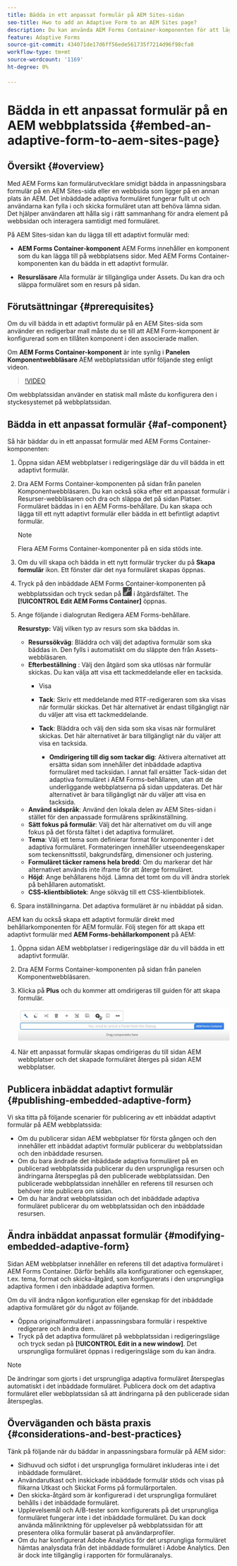```yaml
---
title: Bädda in ett anpassat formulär på AEM Sites-sidan
seo-title: Hwo to add an Adaptive Form to an AEM Sites page?
description: Du kan använda AEM Forms Container-komponenten för att lägga till eller bädda in adaptiv Forms på en AEM Sites-sida för att fylla i och skicka ett formulär utan att lämna AEM Sites-sidorna.
feature: Adaptive Forms
source-git-commit: 434071de17d6ff56ede561735f7214d96f98cfa0
workflow-type: tm+mt
source-wordcount: '1169'
ht-degree: 0%

---
```


# Bädda in ett anpassat formulär på en AEM webbplatssida {#embed-an-adaptive-form-to-aem-sites-page}

## Översikt {#overview}

Med AEM Forms kan formulärutvecklare smidigt bädda in anpassningsbara formulär på en AEM Sites-sida eller en webbsida som ligger på en annan plats än AEM. Det inbäddade adaptiva formuläret fungerar fullt ut och användarna kan fylla i och skicka formuläret utan att behöva lämna sidan. Det hjälper användaren att hålla sig i rätt sammanhang för andra element på webbsidan och interagera samtidigt med formuläret.

<!-- For information about embedding an Adaptive Form in an external web page, see [Embed Adaptive Form in external web page](/help/forms/using/embed-adaptive-form-external-web-page.md). -->

På AEM Sites-sidan kan du lägga till ett adaptivt formulär med:

* **AEM Forms Container-komponent**
AEM Forms innehåller en komponent som du kan lägga till på webbplatsens sidor. Med AEM Forms Container-komponenten kan du bädda in ett adaptivt formulär.

* **Resursläsare**
Alla formulär är tillgängliga under Assets. Du kan dra och släppa formuläret som en resurs på sidan.

## Förutsättningar {#prerequisites}

Om du vill bädda in ett adaptivt formulär på en AEM Sites-sida som använder en redigerbar mall måste du se till att AEM Form-komponent är konfigurerad som en tillåten komponent i den associerade mallen.

Om **AEM Forms Container-komponent** är inte synlig i **Panelen Komponentwebbläsare** AEM webbplatssidan utför följande steg enligt videon.

>[!VIDEO](https://video.tv.adobe.com/v/3410544)

Om webbplatssidan använder en statisk mall måste du konfigurera den i styckesystemet på webbplatssidan.

## Bädda in ett anpassat formulär {#af-component}

Så här bäddar du in ett anpassat formulär med AEM Forms Container-komponenten:

1. Öppna sidan AEM webbplatser i redigeringsläge där du vill bädda in ett adaptivt formulär.
1. Dra AEM Forms Container-komponenten på sidan från panelen Komponentwebbläsaren. Du kan också söka efter ett anpassat formulär i Resurser-webbläsaren och dra och släppa det på sidan Platser. Formuläret bäddas in i en AEM Forms-behållare. Du kan skapa och lägga till ett nytt adaptivt formulär eller bädda in ett befintligt adaptivt formulär.

   >[!NOTE]
   >
   >Flera AEM Forms Container-komponenter på en sida stöds inte.

1. Om du vill skapa och bädda in ett nytt formulär trycker du på **Skapa formulär** ikon. Ett fönster där det nya formuläret skapas öppnas.

1. Tryck på den inbäddade AEM Forms Container-komponenten på webbplatssidan och tryck sedan på ![settings_icon](assets/settings_icon.png) i åtgärdsfältet. The **[!UICONTROL Edit AEM Forms Container]** öppnas.
1. Ange följande i dialogrutan Redigera AEM Forms-behållare.

   **Resurstyp:** Välj vilken typ av resurs som ska bäddas in.
   * **Resurssökväg**: Bläddra och välj det adaptiva formulär som ska bäddas in. Den fylls i automatiskt om du släppte den från Assets-webbläsaren.
   * **Efterbeställning** : Välj den åtgärd som ska utlösas när formulär skickas. Du kan välja att visa ett tackmeddelande eller en tacksida.
      * Visa

      * **Tack**: Skriv ett meddelande med RTF-redigeraren som ska visas när formulär skickas. Det här alternativet är endast tillgängligt när du väljer att visa ett tackmeddelande.
      * **Tack**: Bläddra och välj den sida som ska visas när formuläret skickas. Det här alternativet är bara tillgängligt när du väljer att visa en tacksida.
         * **Omdirigering till dig som tackar dig**: Aktivera alternativet att ersätta sidan som innehåller det inbäddade adaptiva formuläret med tacksidan. I annat fall ersätter Tack-sidan det adaptiva formuläret i AEM Forms-behållaren, utan att de underliggande webbplatserna på sidan uppdateras. Det här alternativet är bara tillgängligt när du väljer att visa en tacksida.
   * **Använd sidspråk**: Använd den lokala delen av AEM Sites-sidan i stället för den anpassade formulärens språkinställning.
   * **Sätt fokus på formulär**: Välj det här alternativet om du vill ange fokus på det första fältet i det adaptiva formuläret.
   * **Tema**: Välj ett tema som definierar format för komponenter i det adaptiva formuläret. Formateringen innehåller utseendeegenskaper som teckensnittsstil, bakgrundsfärg, dimensioner och justering.
   * **Formuläret täcker ramens hela bredd**: Om du markerar det här alternativet används inte iframe för att återge formuläret.
   * **Höjd**: Ange behållarens höjd. Lämna det tomt om du vill ändra storlek på behållaren automatiskt.
   * **CSS-klientbibliotek**: Ange sökväg till ett CSS-klientbibliotek.

1. Spara inställningarna. Det adaptiva formuläret är nu inbäddat på sidan.

AEM kan du också skapa ett adaptivt formulär direkt med behållarkomponenten för AEM formulär. Följ stegen för att skapa ett adaptivt formulär med **AEM Forms-behållarkomponent** på AEM:
1. Öppna sidan AEM webbplatser i redigeringsläge där du vill bädda in ett adaptivt formulär.
1. Dra AEM Forms Container-komponenten på sidan från panelen Komponentwebbläsaren.
1. Klicka på **Plus** och du kommer att omdirigeras till guiden för att skapa formulär.

   ![AEM Form Container Component](/help/forms/assets/aemformcontainer.png)

1. När ett anpassat formulär skapas omdirigeras du till sidan AEM webbplatser och det skapade formuläret återges på sidan AEM webbplatser.

## Publicera inbäddat adaptivt formulär {#publishing-embedded-adaptive-form}

Vi ska titta på följande scenarier för publicering av ett inbäddat adaptivt formulär på AEM webbplatssida:

* Om du publicerar sidan AEM webbplatser för första gången och den innehåller ett inbäddat adaptivt formulär publicerar du webbplatssidan och den inbäddade resursen.
* Om du bara ändrade det inbäddade adaptiva formuläret på en publicerad webbplatssida publicerar du den ursprungliga resursen och ändringarna återspeglas på den publicerade webbplatssidan. Den publicerade webbplatssidan innehåller en referens till resursen och behöver inte publicera om sidan.
* Om du har ändrat webbplatssidan och det inbäddade adaptiva formuläret publicerar du om webbplatssidan och den inbäddade resursen.

## Ändra inbäddat anpassat formulär  {#modifying-embedded-adaptive-form}

Sidan AEM webbplatser innehåller en referens till det adaptiva formuläret i AEM Forms Container. Därför behålls alla konfigurationer och egenskaper, t.ex. tema, format och skicka-åtgärd, som konfigurerats i den ursprungliga adaptiva formen i den inbäddade adaptiva formen.

Om du vill ändra någon konfiguration eller egenskap för det inbäddade adaptiva formuläret gör du något av följande.

* Öppna originalformuläret i anpassningsbara formulär i respektive redigerare och ändra dem.
* Tryck på det adaptiva formuläret på webbplatssidan i redigeringsläge och tryck sedan på **[!UICONTROL Edit in a new window]**. Det ursprungliga formuläret öppnas i redigeringsläge som du kan ändra.

>[!NOTE]
>
>De ändringar som gjorts i det ursprungliga adaptiva formuläret återspeglas automatiskt i det inbäddade formuläret. Publicera dock om det adaptiva formuläret eller webbplatssidan så att ändringarna på den publicerade sidan återspeglas.

## Överväganden och bästa praxis {#considerations-and-best-practices}

Tänk på följande när du bäddar in anpassningsbara formulär på AEM sidor:

* Sidhuvud och sidfot i det ursprungliga formuläret inkluderas inte i det inbäddade formuläret.
* Användarutkast och inskickade inbäddade formulär stöds och visas på flikarna Utkast och Skickat Forms på formulärportalen.
* Den skicka-åtgärd som är konfigurerad i det ursprungliga formuläret behålls i det inbäddade formuläret.
* Upplevelsemål och A/B-tester som konfigurerats på det ursprungliga formuläret fungerar inte i det inbäddade formuläret. Du kan dock använda målinriktning för upplevelser på webbplatssidan för att presentera olika formulär baserat på användarprofiler.
* Om du har konfigurerat Adobe Analytics för det ursprungliga formuläret hämtas analysdata från det inbäddade formuläret i Adobe Analytics. Den är dock inte tillgänglig i rapporten för formuläranalys.
